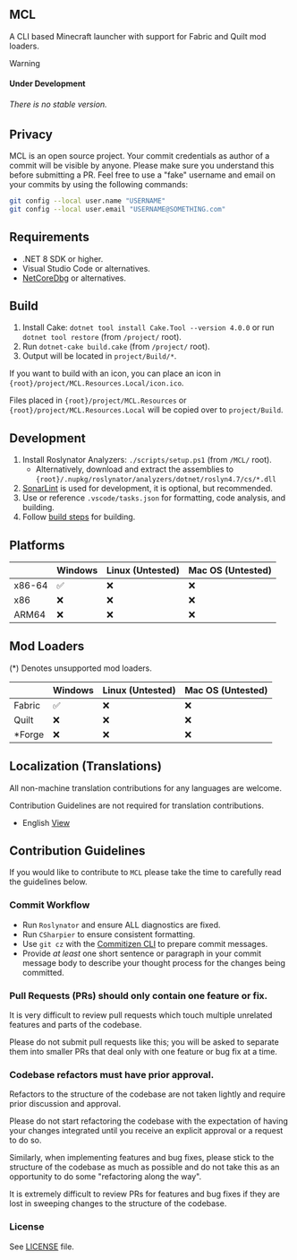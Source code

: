 ## MCL
A CLI based Minecraft launcher with support for Fabric and Quilt mod loaders.

> [!Warning]
> #### Under Development
> ###### There is no stable version.

## Privacy
MCL is an open source project. Your commit credentials as author of a commit will be visible by anyone. Please make sure you understand this before submitting a PR.
Feel free to use a "fake" username and email on your commits by using the following commands:
```bash
git config --local user.name "USERNAME"
git config --local user.email "USERNAME@SOMETHING.com"
```

## Requirements
- .NET 8 SDK or higher.
- Visual Studio Code or alternatives.
- [NetCoreDbg](https://github.com/Samsung/netcoredbg) or alternatives.

## Build
1. Install Cake: `dotnet tool install Cake.Tool --version 4.0.0` or run `dotnet tool restore` (from `/project/` root).
2. Run `dotnet-cake build.cake` (from `/project/` root).
3. Output will be located in `project/Build/*`.

If you want to build with an icon, you can place an icon in `{root}/project/MCL.Resources.Local/icon.ico`.

Files placed in `{root}/project/MCL.Resources` or `{root}/project/MCL.Resources.Local` will be copied over to `project/Build`.

## Development
1. Install Roslynator Analyzers: `./scripts/setup.ps1` (from `/MCL/` root).
    - Alternatively, download and extract the assemblies to `{root}/.nupkg/roslynator/analyzers/dotnet/roslyn4.7/cs/*.dll`
2. [SonarLint](https://www.sonarsource.com/products/sonarlint/) is used for development, it is optional, but recommended.
3. Use or reference `.vscode/tasks.json` for formatting, code analysis, and building.
4. Follow [build steps](#build) for building.

## Platforms

|        | Windows|Linux (Untested)|Mac OS (Untested)|
|--------|--------|----------------|-----------------|
| x86-64 | ✅ | ❌ | ❌ |
| x86    | ❌ | ❌ | ❌ |
| ARM64  | ❌ | ❌ | ❌ |

## Mod Loaders
(*) Denotes unsupported mod loaders.

|        | Windows|Linux (Untested)|Mac OS (Untested)|
|--------|--------|----------------|-----------------|
| Fabric | ✅ | ❌ | ❌ |
| Quilt  | ❌ | ❌ | ❌ |
| *Forge | ❌ | ❌ | ❌ |

## Localization (Translations)
All non-machine translation contributions for any languages are welcome.

Contribution Guidelines are not required for translation contributions.

- English [View](./project/MCL.Resources/.mcl/localization/localization.en.json)

## Contribution Guidelines
If you would like to contribute to `MCL` please take the time to carefully read the guidelines below.

### Commit Workflow
- Run `Roslynator` and ensure ALL diagnostics are fixed.
- Run `CSharpier` to ensure consistent formatting.
- Use `git cz` with the [Commitizen CLI](https://github.com/commitizen/cz-cli#conventional-commit-messages-as-a-global-utility) to prepare commit messages.
- Provide *at least* one short sentence or paragraph in your commit message body to describe your thought process for the changes being committed.

### Pull Requests (PRs) should only contain one feature or fix.
It is very difficult to review pull requests which touch multiple unrelated features and parts of the codebase.

Please do not submit pull requests like this; you will be asked to separate them into smaller PRs that deal only with one feature or bug fix at a time.

### Codebase refactors must have prior approval.
Refactors to the structure of the codebase are not taken lightly and require prior discussion and approval.

Please do not start refactoring the codebase with the expectation of having your changes integrated until you receive an explicit approval or a request to do so.

Similarly, when implementing features and bug fixes, please stick to the structure of the codebase as much as possible and do not take this as an opportunity to do some "refactoring along the way".

It is extremely difficult to review PRs for features and bug fixes if they are lost in sweeping changes to the structure of the codebase.

### License
See [LICENSE](./LICENSE) file.